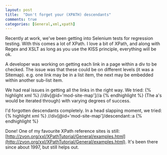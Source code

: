 ```yaml
---
layout: post
title:  "Don't forget your (XPATH) descendants"
comments: true
categories: [General,xml,xpath]
---
```


Recently at work, we've been getting into Selenium tests for regression testing. With this comes a lot of XPath. I love a bit of XPath, and along with Regex and XSLT as long as you use the KISS principle, everything will be ok.

A developer was working on getting each link in a page within a div to be checked. The issue was that these could be on different levels (it was a Sitemap). e.g. one link may be in a list item, the next may be embedded within another sub-list item.

We had real issues in getting all the links in the right way. We tried:
{% highlight xml %}
//div[@id='mod-site-map']//a
{% endhighlight %}
(The a's would be iterated through) with varying degrees of success.

I'd forgotten descendants completely. In a head slapping moment, we tried:
{% highlight xml %}
//div[@id='mod-site-map']/descendant::a
{% endhighlight %}

Done! One of my favourite XPath reference sites is still: [http://zvon.org/xxl/XPathTutorial/General/examples.html](http://zvon.org/xxl/XPathTutorial/General/examples.html). It's been there since about 1997, but still helps out.
